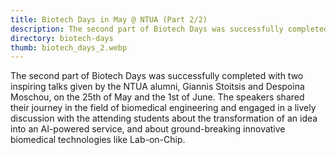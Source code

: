 ```yaml
---
title: Biotech Days in May @ NTUA (Part 2/2)
description: The second part of Biotech Days was successfully completed!
directory: biotech-days
thumb: biotech_days_2.webp
---
```

The second part of Biotech Days was successfully completed with two inspiring talks given by the NTUA alumni, Giannis Stoitsis and Despoina Moschou, 
on the 25th of May and the 1st of June. The speakers shared their journey in the field of biomedical engineering and engaged in a lively discussion 
with the attending students about the transformation of an idea into an AI-powered service, and about ground-breaking innovative biomedical technologies 
like Lab-on-Chip.
